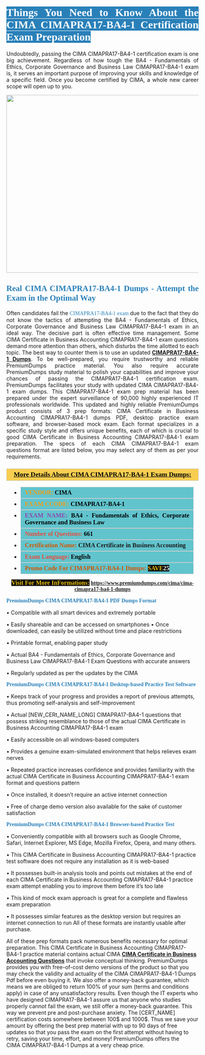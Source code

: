 <h1 style="text-align: justify;"><span style="color:#ffffff;"><span style="font-family:Georgia,serif;"><strong><span style="background-color:#2980b9;">Things You Need to Know About the CIMA CIMAPRA17-BA4-1 Certification Exam Preparation</span></strong></span></span></h1>

<p style="text-align: justify;">Undoubtedly, passing the CIMA CIMAPRA17-BA4-1 certification exam is one big achievement. Regardless of how tough the BA4 - Fundamentals of Ethics, Corporate Governance and Business Law CIMAPRA17-BA4-1 exam is, it serves an important purpose of improving your skills and knowledge of a specific field. Once you become certified by CIMA, a whole new career scope will open up to you.</p>

<p style="text-align: center;"><a href="https://www.premiumdumps.com/cima/cima-cimapra17-ba4-1-dumps"><img alt="" src="https://i.imgur.com/KJGzbJ2.jpeg" style="width: 700px; height: 465px;" /></a></p>

<h2 style="text-align: justify;"><span style="color:#2980b9;"><span style="font-family:Georgia,serif;"><strong>Real CIMA CIMAPRA17-BA4-1 Dumps - Attempt the Exam in the Optimal Way</strong></span></span></h2>

<p style="text-align: justify;">Often candidates fail the <span style="color:#2980b9;"><span style="font-family:Georgia,serif;">CIMAPRA17-BA4-1 exam<strong> </strong></span></span>due to the fact that they do not know the tactics of attempting the BA4 - Fundamentals of Ethics, Corporate Governance and Business Law CIMAPRA17-BA4-1 exam in an ideal way. The decisive part is often effective time management. Some CIMA Certificate in Business Accounting CIMAPRA17-BA4-1 exam questions demand more attention than others, which disturbs the time allotted to each topic. The best way to counter them is to use an updated <strong><a href="https://www.premiumdumps.com/cima/cima-cimapra17-ba4-1-dumps">CIMAPRA17-BA4-1 Dumps</a></strong>. To be well-prepared, you require trustworthy and reliable PremiumDumps practice material. You also require accurate PremiumDumps study material to polish your capabilities and improve your chances of passing the CIMAPRA17-BA4-1 certification exam. PremiumDumps facilitates your study with updated CIMA CIMAPRA17-BA4-1 exam dumps. This CIMAPRA17-BA4-1 exam prep material has been prepared under the expert surveillance of 90,000 highly experienced IT professionals worldwide. This updated and highly reliable PremiumDumps product consists of 3 prep formats: CIMA Certificate in Business Accounting CIMAPRA17-BA4-1 dumps PDF, desktop practice exam software, and browser-based mock exam. Each format specializes in a specific study style and offers unique benefits, each of which is crucial to good CIMA Certificate in Business Accounting CIMAPRA17-BA4-1 exam preparation. The specs of each CIMA CIMAPRA17-BA4-1 exam questions format are listed below, you may select any of them as per your requirements.</p>

<h3 style="background: #f7ce50; border: 1px solid rgb(204, 204, 204); padding: 5px 10px; text-align: center;"><span style="font-family:Georgia,serif;"><u><u><span style="color:#000000;"><span style="font-size:11pt"><span style="line-height:normal"><b><span style="font-size:13.0pt"><span cambria="">More Details About CIMA CIMAPRA17-BA4-1 Exam Dumps:</span></span></b></span></span></span></u></u></span></h3>

<ul>
	<li style="margin:0cm 10pt">
	<div style="background:#61c4cd; border: 1px solid rgb(204, 204, 204); padding: 5px 10px; text-align: justify;"><span style="font-family:Georgia,serif;"><span style="font-size:11pt"><span style="line-height:normal"><b><span style="font-size:12.0pt"><span new="" roman="" times=""><span style="color:#f39c12;">VENDOR:</span> <span style="color:#000000;">CIMA</span></span></span></b></span></span></span></div>
	</li>
	<li style="margin:0cm 10pt">
	<div style="background: #61c4cd; border: 1px solid rgb(204, 204, 204); padding: 5px 10px; text-align: justify;"><span style="font-family:Georgia,serif;"><span style="font-size:11pt"><span style="line-height:normal"><b><span style="font-size:12.0pt"><span new="" roman="" times=""><span style="color:#f39c12;">EXAM CCODE:</span> <span style="color:#000000;">CIMAPRA17-BA4-1</span></span></span></b></span></span></span></div>
	</li>
	<li style="margin:0cm 10pt">
	<div style="background: #61c4cd; border: 1px solid rgb(204, 204, 204); padding: 5px 10px; text-align: justify;"><span style="font-family:Georgia,serif;"><span style="font-size:11pt"><span style="line-height:normal"><b><span style="font-size:12.0pt"><span new="" roman="" times=""><span style="color:#8e44ad;">EXAM NAME:</span> <span style="color:#000000;">BA4 - Fundamentals of Ethics, Corporate Governance and Business Law</span></span></span></b></span></span></span></div>
	</li>
	<li style="margin:0cm 10pt">
	<div style="background: #61c4cd; border: 1px solid rgb(204, 204, 204); padding: 5px 10px;"><span style="font-family:Georgia,serif;"><span style="font-size:11pt"><span style="line-height:normal"><b><span style="font-size:12.0pt"><span new="" roman="" times=""><span style="color:#e74c3c;">Number of Questions:</span><span style="color:#000000;"><span style="color:#f1c40f;"> </span>661</span></span></span></b></span></span></span></div>
	</li>
	<li style="margin:0cm 10pt">
	<div style="background: #61c4cd; border: 1px solid rgb(204, 204, 204); padding: 5px 10px; text-align: justify;"><span style="font-family:Georgia,serif;"><span style="font-size:11pt"><span style="line-height:normal"><b><span style="font-size:12.0pt"><span new="" roman="" times=""><span style="color:#d35400;">Certification Name:</span> CIMA Certificate in Business Accounting</span></span></b></span></span></span></div>
	</li>
	<li style="margin:0cm 10pt">
	<div style="background: #61c4cd; border: 1px solid rgb(204, 204, 204); padding: 5px 10px; text-align: justify;"><span style="font-family:Georgia,serif;"><span style="font-size:11pt"><span style="line-height:normal"><b><span style="font-size:12.0pt"><span new="" roman="" times=""><span style="color:#e74c3c;">Exam Language:</span> <span style="color:#000000;">English</span></span></span></b></span></span></span></div>
	</li>
	<li style="margin:0cm 10pt">
	<div style="background: #61c4cd; border: 1px solid rgb(204, 204, 204); padding: 5px 10px;"><span style="font-family:Georgia,serif;"><span style="font-size:11pt"><span style="line-height:normal"><b><span style="font-size:12.0pt"><span new="" roman="" times=""><span style="color:#d35400;">Promo Code For CIMAPRA17-BA4-1 Dumps:</span><span style="color:#f1c40f;"> <span style="background-color:#000000;">SAVE</span></span><span style="color:#ffffff;"><span style="background-color:#000000;">25</span></span></span></span></b></span></span></span></div>
	</li>
</ul>

<p style="text-align: center;"><span style="font-family:Georgia,serif;"><strong><span style="font-size:16px;"><span style="color:#f1c40f;"><span style="background-color:#000000;">Visit For More InFormations:</span></span></span> <a href="https://www.premiumdumps.com/cima/cima-cimapra17-ba4-1-dumps">https://www.premiumdumps.com/cima/cima-cimapra17-ba4-1-dumps</a></strong></span></p>

<p><span style="color:#2980b9;"><span style="font-family:Georgia,serif;"><strong><strong><strong>PremiumDumps CIMA CIMAPRA17-BA4-1 PDF Dumps Format</strong></strong></strong></span></span></p>

<p>• Compatible with all smart devices and extremely portable</p>

<p>• Easily shareable and can be accessed on smartphones • Once downloaded, can easily be utilized without time and place restrictions</p>

<p>• Printable format, enabling paper study</p>

<p>• Actual BA4 - Fundamentals of Ethics, Corporate Governance and Business Law CIMAPRA17-BA4-1 Exam Questions with accurate answers</p>

<p>• Regularly updated as per the updates by the CIMA</p>

<p><span style="color:#2980b9;"><span style="font-family:Georgia,serif;"><strong><strong><strong>PremiumDumps CIMA CIMAPRA17-BA4-1 Desktop-based Practice Test Software</strong></strong></strong></span></span></p>

<p>• Keeps track of your progress and provides a report of previous attempts, thus promoting self-analysis and self-improvement</p>

<p>• Actual [NEW_CERt_NAME_LONG] CIMAPRA17-BA4-1 questions that possess striking resemblance to those of the actual CIMA Certificate in Business Accounting CIMAPRA17-BA4-1 exam</p>

<p>• Easily accessible on all windows-based computers</p>

<p>• Provides a genuine exam-simulated environment that helps relieves exam nerves</p>

<p>• Repeated practice increases confidence and provides familiarity with the actual CIMA Certificate in Business Accounting CIMAPRA17-BA4-1 exam format and questions pattern</p>

<p>• Once installed, it doesn’t require an active internet connection</p>

<p>• Free of charge demo version also available for the sake of customer satisfaction</p>

<p><span style="color:#2980b9;"><span style="font-family:Georgia,serif;"><strong><strong><strong>PremiumDumps CIMA CIMAPRA17-BA4-1 Browser-based Practice Test</strong></strong></strong></span></span></p>

<p>• Conveniently compatible with all browsers such as Google Chrome, Safari, Internet Explorer, MS Edge, Mozilla Firefox, Opera, and many others.</p>

<p>• This CIMA Certificate in Business Accounting CIMAPRA17-BA4-1 practice test software does not require any installation as it is web-based</p>

<p>• It possesses built-in analysis tools and points out mistakes at the end of each CIMA Certificate in Business Accounting CIMAPRA17-BA4-1 practice exam attempt enabling you to improve them before it’s too late</p>

<p>• This kind of mock exam approach is great for a complete and flawless exam preparation</p>

<p>• It possesses similar features as the desktop version but requires an internet connection to run All of these formats are instantly usable after purchase.</p>

<p>All of these prep formats pack numerous benefits necessary for optimal preparation. This CIMA Certificate in Business Accounting CIMAPRA17-BA4-1 practice material contains actual CIMA <span style="color:#000000;"><strong><a href="https://www.premiumdumps.com/cima/cima-certificate-in-business-accounting-dumps">CIMA Certificate in Business Accounting Questions</a></strong></span> that invoke conceptual thinking. PremiumDumps provides you with free-of-cost demo versions of the product so that you may check the validity and actuality of the CIMA CIMAPRA17-BA4-1 Dumps Pdf before even buying it. We also offer a money-back guarantee, which means we are obliged to return 100% of your sum (terms and conditions apply) in case of any unsatisfactory results. Even though the IT experts who have designed CIMAPRA17-BA4-1 assure us that anyone who studies properly cannot fail the exam, we still offer a money-back guarantee. This way we prevent pre and post-purchase anxiety. The [CERT_NAME] certification costs somewhere between 100$ and 1000$. Thus we save your amount by offering the best prep material with up to 90 days of free updates so that you pass the exam on the first attempt without having to retry, saving your time, effort, and money! PremiumDumps offers the CIMA CIMAPRA17-BA4-1 Dumps at a very cheap price.</p>
